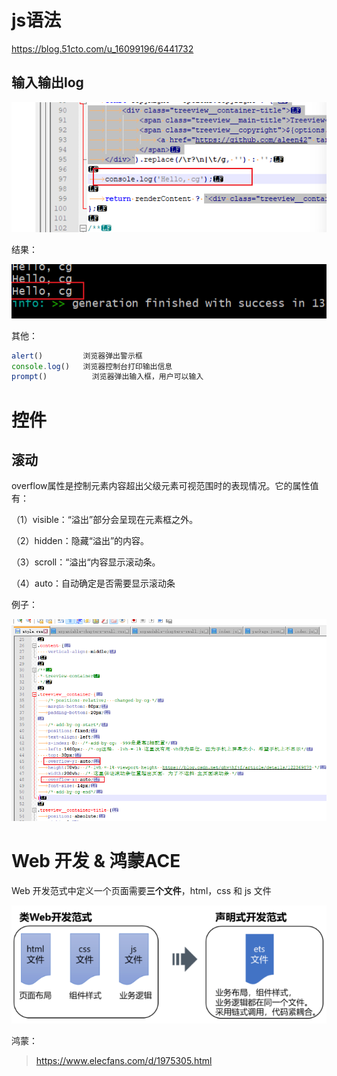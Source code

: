 



# js语法

https://blog.51cto.com/u_16099196/6441732



## 输入输出log

![image-20231029011103550](js.assets/image-20231029011103550.png)



结果：

![image-20231029011157596](js.assets/image-20231029011157596.png)



其他：

```js
alert()         浏览器弹出警示框
console.log()   浏览器控制台打印输出信息
prompt()		  浏览器弹出输入框，用户可以输入
```



# 控件

## 滚动

overflow属性是控制元素内容超出父级元素可视范围时的表现情况。它的属性值有：

（1）visible：“溢出”部分会呈现在元素框之外。

（2）hidden：隐藏“溢出”的内容。

（3）scroll：“溢出“内容显示滚动条。

（4）auto：自动确定是否需要显示滚动条

例子：

![image-20231029014914481](js.assets/image-20231029014914481.png)



# Web 开发 & 鸿蒙ACE

Web 开发范式中定义一个页面需要**三个文件**，html，css 和 js 文件

![image-20231029013821036](js.assets/image-20231029013821036.png)

鸿蒙：

> https://www.elecfans.com/d/1975305.html